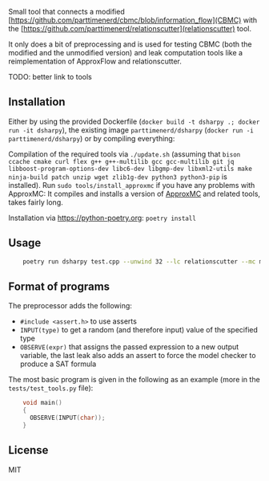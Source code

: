 Small tool that connects a modified [https://github.com/parttimenerd/cbmc/blob/information_flow](CBMC)
with the [https://github.com/parttimenerd/relationscutter](relationscutter) tool.

It only does a bit of preprocessing and is used for testing CBMC (both the modified and the unmodified version)
and leak computation tools like a reimplementation of ApproxFlow and relationscutter.


TODO: better link to tools

Installation
------------
Either by using the provided Dockerfile (`docker build -t dsharpy .; docker run -it dsharpy`),
the existing image `parttimenerd/dsharpy` (`docker run -i parttimenerd/dsharpy`) or by compiling everything:

Compilation of the required tools via `./update.sh`
(assuming that `bison ccache cmake curl flex g++ g++-multilib gcc gcc-multilib git jq libboost-program-options-dev libc6-dev libgmp-dev libxml2-utils make ninja-build patch unzip wget zlib1g-dev python3 python3-pip` is installed).
Run `sudo tools/install_approxmc` if you have any problems with ApproxMC:
It compiles and installs a version of [ApproxMC](https://github.com/meelgroup/approxmc/) and related tools,
takes fairly long.

Installation via https://python-poetry.org: `poetry install`

Usage
------------

```sh
    poetry run dsharpy test.cpp --unwind 32 --lc relationscutter --mc modified_cbmc
```

Format of programs
------------------
The preprocessor adds the following:

- `#include <assert.h>` to use asserts
- `INPUT(type)` to get a random (and therefore input) value of the specified type
- `OBSERVE(expr)` that assigns the passed expression to a new output variable, the last leak also adds an assert
  to force the model checker to produce a SAT formula

The most basic program is given in the following as an example (more in the `tests/test_tools.py` file):

```cpp
    void main()
    {
      OBSERVE(INPUT(char));
    }
```

License
-------
MIT